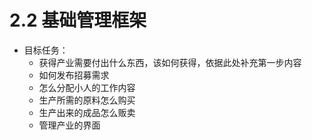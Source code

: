 # 2.2 基础管理框架

- 目标任务：
  - 获得产业需要付出什么东西，该如何获得，依据此处补充第一步内容
  - 如何发布招募需求
  - 怎么分配小人的工作内容
  - 生产所需的原料怎么购买
  - 生产出来的成品怎么贩卖
  - 管理产业的界面
